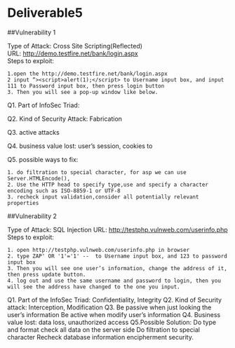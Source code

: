 # Deliverable5

##Vulnerability 1

Type of Attack: Cross Site Scripting(Reflected)  
URL: http://demo.testfire.net/bank/login.aspx  
Steps to exploit:

    1.open the http://demo.testfire.net/bank/login.aspx
    2 input “><script>alert(1);</script> to Username input box, and input 111 to Password input box, then press login button
    3. Then you will see a pop-up window like below.





Q1. Part of InfoSec Triad:

Q2. Kind of Security Attack: Fabrication

Q3. active attacks

Q4. business value lost: user’s session, cookies to 

Q5. possible ways to fix:

    1. do filtration to special character, for asp we can use Server.HTMLEncode(),
    2. Use the HTTP head to specify type,use and specify a character encoding such as ISO-8859-1 or UTF-8
    3. recheck input validation,consider all potentially relevant properties

##Vulnerability 2

Type of Attack: SQL Injection
URL: http://testphp.vulnweb.com/userinfo.php
Steps to exploit:

	1. open http://testphp.vulnweb.com/userinfo.php in browser
	2. type ZAP' OR '1'='1' --  to Username input box, and 123 to password input box
	3. Then you will see one user’s information, change the address of it, then press update button.
    4. log out and use the same username and password to login, then you will see the address have changed to the one you input.
 Q1. Part of the InfoSec Triad:  Confidentiality, Integrity
Q2. Kind of Security attack: Interception, Modification
Q3. Be passive when just looking the user’s information
       Be active when modify user’s information
Q4. Business value lost: data loss, unauthorized access
Q5.Possible Solution: 
	Do type and format check all data on the server side
	Do filtration to special character
	Recheck database information encipherment security.

